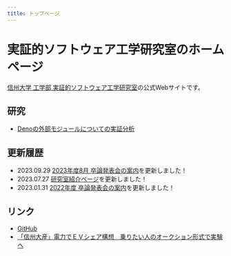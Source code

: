 ```yaml
---
title: トップページ
---
```


# 実証的ソフトウェア工学研究室のホームページ

[信州大学 工学部 実証的ソフトウェア工学研究室](https://www.shinshu-u.ac.jp/faculty/engineering/eict/laboratory/cat/hata_hideaki/)の公式Webサイトです。

## 研究

- [Denoの外部モジュールについての実証分析](./deno_research.md)

## 更新履歴

- 2023.09.29
  [2023年度8月 卒論発表会の案内](./2023/presentation.md)を更新しました！
- 2023.07.27 [研究室紹介ページ](/2023/)を更新しました！
- 2023.01.31 [2022年度 卒論発表会の案内](./2022/presentation.md)を更新しました！

## リンク

- [GitHub](https://github.com/piderlab/)
- [「信州大産」電力でＥＶシェア構想　乗りたい人のオークション形式で実験へ](https://www.shinmai.co.jp/news/article/CNTS2022010900118)

<br>
<br>
